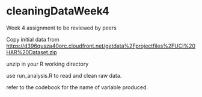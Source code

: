 # cleaningDataWeek4
Week 4 assignment to be reviewed by peers

Copy  initial data from 
https://d396qusza40orc.cloudfront.net/getdata%2Fprojectfiles%2FUCI%20HAR%20Dataset.zip

unzip in your R working directory

use run_analysis.R to read and clean raw data.

refer to the codebook for the name of variable produced.


